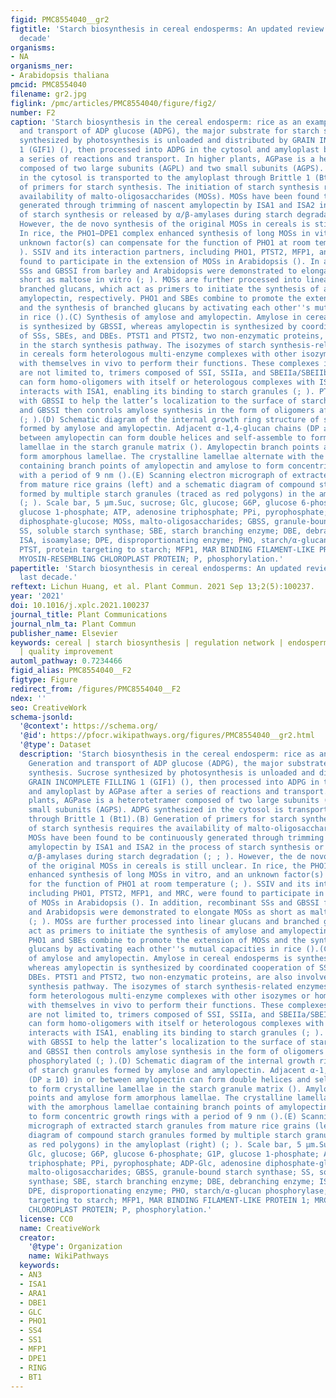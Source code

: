 ```yaml
---
figid: PMC8554040__gr2
figtitle: 'Starch biosynthesis in cereal endosperms: An updated review over the last
  decade'
organisms:
- NA
organisms_ner:
- Arabidopsis thaliana
pmcid: PMC8554040
filename: gr2.jpg
figlink: /pmc/articles/PMC8554040/figure/fig2/
number: F2
caption: 'Starch biosynthesis in the cereal endosperm: rice as an example.(A) Generation
  and transport of ADP glucose (ADPG), the major substrate for starch synthesis. Sucrose
  synthesized by photosynthesis is unloaded and distributed by GRAIN INCOMPLETE FILLING
  1 (GIF1) (), then processed into ADPG in the cytosol and amyloplast by AGPase after
  a series of reactions and transport. In higher plants, AGPase is a heterotetramer
  composed of two large subunits (AGPL) and two small subunits (AGPS). ADPG synthesized
  in the cytosol is transported to the amyloplast through Brittle 1 (Bt1).(B) Generation
  of primers for starch synthesis. The initiation of starch synthesis requires the
  availability of malto-oligosaccharides (MOSs). MOSs have been found to be continuously
  generated through trimming of nascent amylopectin by ISA1 and ISA2 in the process
  of starch synthesis or released by α/β-amylases during starch degradation (; ; ).
  However, the de novo synthesis of the original MOSs in cereals is still unclear.
  In rice, the PHO1–DPE1 complex enhanced synthesis of long MOSs in vitro, and an
  unknown factor(s) can compensate for the function of PHO1 at room temperature (;
  ). SSIV and its interaction partners, including PHO1, PTST2, MFP1, and MRC, were
  found to participate in the extension of MOSs in Arabidopsis (). In addition, recombinant
  SSs and GBSSI from barley and Arabidopsis were demonstrated to elongate MOSs as
  short as maltose in vitro (; ). MOSs are further processed into linear glucans and
  branched glucans, which act as primers to initiate the synthesis of amylose and
  amylopectin, respectively. PHO1 and SBEs combine to promote the extension of MOSs
  and the synthesis of branched glucans by activating each other''s mutual capacities
  in rice ().(C) Synthesis of amylose and amylopectin. Amylose in cereal endosperms
  is synthesized by GBSSI, whereas amylopectin is synthesized by coordinated cooperation
  of SSs, SBEs, and DBEs. PTST1 and PTST2, two non-enzymatic proteins, are also involved
  in the starch synthesis pathway. The isozymes of starch synthesis-related enzymes
  in cereals form heterologous multi-enzyme complexes with other isozymes or homo-multimers
  with themselves in vivo to perform their functions. These complexes include, but
  are not limited to, trimers composed of SSI, SSIIa, and SBEIIa/SBEIIb (; ). ISA1
  can form homo-oligomers with itself or heterologous complexes with ISA2, and PTST2
  interacts with ISA1, enabling its binding to starch granules (; ). PTST1 interacts
  with GBSSI to help the latter’s localization to the surface of starch granules,
  and GBSSI then controls amylose synthesis in the form of oligomers after being phosphorylated
  (; ).(D) Schematic diagram of the internal growth ring structure of starch granules
  formed by amylose and amylopectin. Adjacent α-1,4-glucan chains (DP ≥ 10) in or
  between amylopectin can form double helices and self-assemble to form crystalline
  lamellae in the starch granule matrix (). Amylopectin branch points and amylose
  form amorphous lamellae. The crystalline lamellae alternate with the amorphous lamellae
  containing branch points of amylopectin and amylose to form concentric growth rings
  with a period of 9 nm ().(E) Scanning electron micrograph of extracted starch granules
  from mature rice grains (left) and a schematic diagram of compound starch granules
  formed by multiple starch granules (traced as red polygons) in the amyloplast (right)
  (; ). Scale bar, 5 μm.Suc, sucrose; Glc, glucose; G6P, glucose 6-phosphate; G1P,
  glucose 1-phosphate; ATP, adenosine triphosphate; PPi, pyrophosphate; ADP-Glc, adenosine
  diphosphate-glucose; MOSs, malto-oligosaccharides; GBSS, granule-bound starch synthase;
  SS, soluble starch synthase; SBE, starch branching enzyme; DBE, debranching enzyme;
  ISA, isoamylase; DPE, disproportionating enzyme; PHO, starch/α-glucan phosphorylase;
  PTST, protein targeting to starch; MFP1, MAR BINDING FILAMENT-LIKE PROTEIN 1; MRC,
  MYOSIN-RESEMBLING CHLOROPLAST PROTEIN; P, phosphorylation.'
papertitle: 'Starch biosynthesis in cereal endosperms: An updated review over the
  last decade.'
reftext: Lichun Huang, et al. Plant Commun. 2021 Sep 13;2(5):100237.
year: '2021'
doi: 10.1016/j.xplc.2021.100237
journal_title: Plant Communications
journal_nlm_ta: Plant Commun
publisher_name: Elsevier
keywords: cereal | starch biosynthesis | regulation network | endosperm development
  | quality improvement
automl_pathway: 0.7234466
figid_alias: PMC8554040__F2
figtype: Figure
redirect_from: /figures/PMC8554040__F2
ndex: ''
seo: CreativeWork
schema-jsonld:
  '@context': https://schema.org/
  '@id': https://pfocr.wikipathways.org/figures/PMC8554040__gr2.html
  '@type': Dataset
  description: 'Starch biosynthesis in the cereal endosperm: rice as an example.(A)
    Generation and transport of ADP glucose (ADPG), the major substrate for starch
    synthesis. Sucrose synthesized by photosynthesis is unloaded and distributed by
    GRAIN INCOMPLETE FILLING 1 (GIF1) (), then processed into ADPG in the cytosol
    and amyloplast by AGPase after a series of reactions and transport. In higher
    plants, AGPase is a heterotetramer composed of two large subunits (AGPL) and two
    small subunits (AGPS). ADPG synthesized in the cytosol is transported to the amyloplast
    through Brittle 1 (Bt1).(B) Generation of primers for starch synthesis. The initiation
    of starch synthesis requires the availability of malto-oligosaccharides (MOSs).
    MOSs have been found to be continuously generated through trimming of nascent
    amylopectin by ISA1 and ISA2 in the process of starch synthesis or released by
    α/β-amylases during starch degradation (; ; ). However, the de novo synthesis
    of the original MOSs in cereals is still unclear. In rice, the PHO1–DPE1 complex
    enhanced synthesis of long MOSs in vitro, and an unknown factor(s) can compensate
    for the function of PHO1 at room temperature (; ). SSIV and its interaction partners,
    including PHO1, PTST2, MFP1, and MRC, were found to participate in the extension
    of MOSs in Arabidopsis (). In addition, recombinant SSs and GBSSI from barley
    and Arabidopsis were demonstrated to elongate MOSs as short as maltose in vitro
    (; ). MOSs are further processed into linear glucans and branched glucans, which
    act as primers to initiate the synthesis of amylose and amylopectin, respectively.
    PHO1 and SBEs combine to promote the extension of MOSs and the synthesis of branched
    glucans by activating each other''s mutual capacities in rice ().(C) Synthesis
    of amylose and amylopectin. Amylose in cereal endosperms is synthesized by GBSSI,
    whereas amylopectin is synthesized by coordinated cooperation of SSs, SBEs, and
    DBEs. PTST1 and PTST2, two non-enzymatic proteins, are also involved in the starch
    synthesis pathway. The isozymes of starch synthesis-related enzymes in cereals
    form heterologous multi-enzyme complexes with other isozymes or homo-multimers
    with themselves in vivo to perform their functions. These complexes include, but
    are not limited to, trimers composed of SSI, SSIIa, and SBEIIa/SBEIIb (; ). ISA1
    can form homo-oligomers with itself or heterologous complexes with ISA2, and PTST2
    interacts with ISA1, enabling its binding to starch granules (; ). PTST1 interacts
    with GBSSI to help the latter’s localization to the surface of starch granules,
    and GBSSI then controls amylose synthesis in the form of oligomers after being
    phosphorylated (; ).(D) Schematic diagram of the internal growth ring structure
    of starch granules formed by amylose and amylopectin. Adjacent α-1,4-glucan chains
    (DP ≥ 10) in or between amylopectin can form double helices and self-assemble
    to form crystalline lamellae in the starch granule matrix (). Amylopectin branch
    points and amylose form amorphous lamellae. The crystalline lamellae alternate
    with the amorphous lamellae containing branch points of amylopectin and amylose
    to form concentric growth rings with a period of 9 nm ().(E) Scanning electron
    micrograph of extracted starch granules from mature rice grains (left) and a schematic
    diagram of compound starch granules formed by multiple starch granules (traced
    as red polygons) in the amyloplast (right) (; ). Scale bar, 5 μm.Suc, sucrose;
    Glc, glucose; G6P, glucose 6-phosphate; G1P, glucose 1-phosphate; ATP, adenosine
    triphosphate; PPi, pyrophosphate; ADP-Glc, adenosine diphosphate-glucose; MOSs,
    malto-oligosaccharides; GBSS, granule-bound starch synthase; SS, soluble starch
    synthase; SBE, starch branching enzyme; DBE, debranching enzyme; ISA, isoamylase;
    DPE, disproportionating enzyme; PHO, starch/α-glucan phosphorylase; PTST, protein
    targeting to starch; MFP1, MAR BINDING FILAMENT-LIKE PROTEIN 1; MRC, MYOSIN-RESEMBLING
    CHLOROPLAST PROTEIN; P, phosphorylation.'
  license: CC0
  name: CreativeWork
  creator:
    '@type': Organization
    name: WikiPathways
  keywords:
  - AN3
  - ISA1
  - ARA1
  - DBE1
  - GLC
  - PHO1
  - SS4
  - SS1
  - MFP1
  - DPE1
  - RING
  - BT1
---
```

